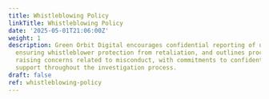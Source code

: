 ```yaml
---
title: Whistleblowing Policy
linkTitle: Whistleblowing Policy
date: '2025-05-01T21:06:00Z'
weight: 1
description: Green Orbit Digital encourages confidential reporting of unethical behavior,
  ensuring whistleblower protection from retaliation, and outlines procedures for
  raising concerns related to misconduct, with commitments to confidentiality and
  support throughout the investigation process.
draft: false
ref: whistleblowing-policy
---
```


